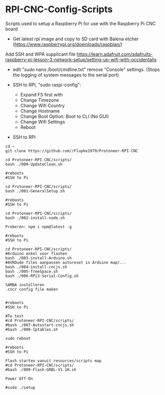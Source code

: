 # RPI-CNC-Config-Scripts
Scripts used to setup a Raspberry Pi for use with the Raspberry Pi CNC board

* Get latest rpi image and copy to SD card with Balena etcher (https://www.raspberrypi.org/downloads/raspbian/)

Add SSH and WPA supplicant file
https://learn.adafruit.com/adafruits-raspberry-pi-lesson-3-network-setup/setting-up-wifi-with-occidentalis

* edit "sudo nano /boot/cmdline.txt" remove "Console" settings. (Stops the logging of system messages to the serial port)

* SSH to  RPI,  "sudo raspi-config":
	* Expand FS first with
	* Change Timezone
	* Change Wifi Country
	* Change Hostname
	* Change Boot Option: Boot to CLI (No GUI)
	* Change Wifi Settings
	* Reboot

* SSH to  RPI

```
cd ~
git clone https://github.com//Flupke1979/Protoneer-RPI-CNC

cd Protoneer-RPI-CNC/scripts/
bash ./000-UpdateClean.sh

#reboots
#SSH to Pi

cd Protoneer-RPI-CNC/scripts/
bash ./001-GeneralSetup.sh

#reboots
#SSH to Pi

cd Protoneer-RPI-CNC/scripts/
bash ./002-install-node.sh

Proberen: npm i npm@latest -g

#reboots
#SSH to Pi

cd Protoneer-RPI-CNC/scripts/
#Arduino enkel voor flashen
bash ./003-install-Arduino.sh
#AVRDude files aanpassen autoreset in Arduino map/...
bash ./004-install-cncjs.sh
bash ./005-freeSpace.sh
bash ./006-RPi3-Serial-Config.sh

SAMBA installeren
.cncr config file maken


#reboots
#SSH to Pi

#To test
#cd Protoneer-RPI-CNC/scripts/
#bash ./007-Autostart-cncjs.sh
#bash ./008-Iptables.sh

sudo reboot

#reboots
#SSH to Pi

Flash starten vanuit resources/scripts map
#cd Protoneer-RPI-CNC/scripts/
#bash ./009-Flash-GRBL-V1.1H.sh

Power Off-On

#sudo ./setup
```
